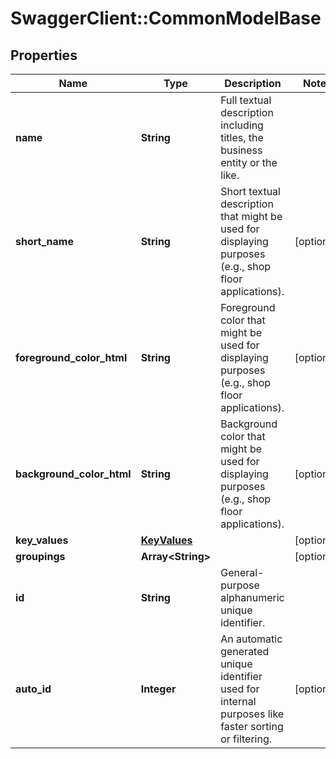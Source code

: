 # SwaggerClient::CommonModelBase

## Properties
Name | Type | Description | Notes
------------ | ------------- | ------------- | -------------
**name** | **String** | Full textual description including titles, the business entity or the like. | 
**short_name** | **String** | Short textual description that might be used for displaying purposes (e.g., shop floor applications). | [optional] 
**foreground_color_html** | **String** | Foreground color that might be used for displaying purposes (e.g., shop floor applications). | [optional] 
**background_color_html** | **String** | Background color that might be used for displaying purposes (e.g., shop floor applications). | [optional] 
**key_values** | [**KeyValues**](KeyValues.md) |  | [optional] 
**groupings** | **Array&lt;String&gt;** |  | [optional] 
**id** | **String** | General-purpose alphanumeric unique identifier. | 
**auto_id** | **Integer** | An automatic generated unique identifier used for internal purposes like faster sorting or filtering. | [optional] 


